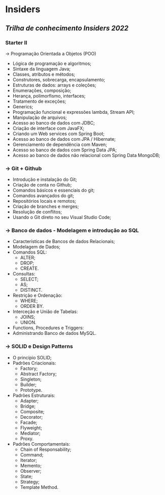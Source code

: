 # Insiders
## _Trilha de conhecimento Insiders 2022_

### Starter II 

-> Programação Orientada a Objetos (POO) 
- Lógica de programação e algoritmos; 
- Sintaxe da linguagem Java; 
- Classes, atributos e métodos;
- Construtores, sobrecarga, encapsulamento; 
- Estruturas de dados: arrays e coleções; 
- Enumerações, composição; 
- Herança, polimorfismo, interfaces; 
- Tratamento de exceções; 
- Generics; 
- Programação funcional e expressões lambda, Stream API; 
- Manipulação de arquivos;
- Acesso ao banco de dados com JDBC; 
- Criação de interface com JavaFX; 
- Criando um Web services com Spring Boot; 
- Acesso ao banco de dados com JPA / Hibernate; 
- Gerenciamento de dependência com Maven; 
- Acesso so banco de dados com Spring Data JPA; 
- Acesso ao banco de dados não relacional com Spring Data MongoDB; 

### -> Git + Github 

- Introdução e instalação do Git;
- Criação de conta no Github;
- Comandos básicos e essenciais do git;
- Comandos avançados do git;
- Repositórios locais e remotos; 
- Criação de branches e merges;
- Resolução de conflitos;
- Usando o Git direto no seu Visual Studio Code; 

### -> Banco de dados - Modelagem e introdução ao SQL 

- Características de Bancos de dados Relacionais;
- Modelagem de Dados;
- Comandos SQL:
    - ALTER;
    - DROP;
    - CREATE.
- Consultas:
    - SELECT;
    - AS;
    - DISTINCT.
- Restrição e Ordenação:
    - WHERE;
    - ORDER BY.
- Interceção e União de Tabelas:
    - JOINS;
    - UNION.
- Functions, Procedures e Triggers:
- Administrando Banco de dados MySQL.

### -> SOLID e Design Patterns 

- O princípio SOLID;
- Padrões Criacionais: 
    - Factory; 
    - Abstract Factory;
    - Singleton;
    - Builder;
    - Prototype.
- Padrões Estruturais:
    - Adapter;
    - Bridge;
    - Composite;
    - Decorator;
    - Facade;
    - Flyweight;
    - Mediator;
    - Proxy. 
- Padrões Comportamentais:
    - Chain of Responsability;
    - Command;
    - Iterator;
    - Memento;
    - Observer;
    - State;
    - Strategy;
    - Template Method. 
     
